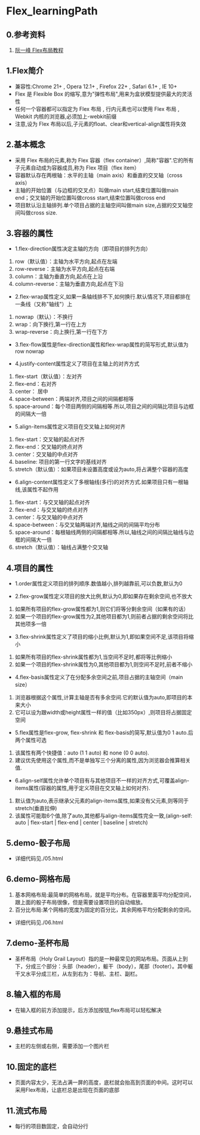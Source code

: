 # Flex_learningPath

## 0.参考资料

1. [阮一峰 Flex布局教程](http://www.ruanyifeng.com/blog/2015/07/flex-grammar.html)

## 1.Flex简介

* 兼容性:Chrome 21+ , Opera 12.1+ , Firefox 22+ , Safari 6.1+ , IE 10+
* Flex 是 Flexible Box 的缩写,意为"弹性布局",用来为盒状模型提供最大的灵活性
* 任何一个容器都可以指定为 Flex 布局 , 行内元素也可以使用 Flex 布局 , Webkit 内核的浏览器,必须加上-webkit前缀
* 注意,设为 Flex 布局以后,子元素的float、clear和vertical-align属性将失效

## 2.基本概念

* 采用 Flex 布局的元素,称为 Flex 容器（flex container）,简称"容器".它的所有子元素自动成为容器成员,称为 Flex 项目（flex item）
* 容器默认存在两根轴：水平的主轴（main axis）和垂直的交叉轴（cross axis）
* 主轴的开始位置（与边框的交叉点）叫做main start,结束位置叫做main end；交叉轴的开始位置叫做cross start,结束位置叫做cross end
* 项目默认沿主轴排列.单个项目占据的主轴空间叫做main size,占据的交叉轴空间叫做cross size.

## 3.容器的属性

* 1.flex-direction属性决定主轴的方向（即项目的排列方向）
1. row（默认值）：主轴为水平方向,起点在左端
2. row-reverse：主轴为水平方向,起点在右端
3. column：主轴为垂直方向,起点在上沿
4. column-reverse：主轴为垂直方向,起点在下沿

* 2.flex-wrap属性定义,如果一条轴线排不下,如何换行.默认情况下,项目都排在一条线（又称"轴线"）上
1. nowrap（默认）：不换行
2. wrap：向下换行,第一行在上方
3. wrap-reverse：向上换行,第一行在下方

* 3.flex-flow属性是flex-direction属性和flex-wrap属性的简写形式,默认值为row nowrap

* 4.justify-content属性定义了项目在主轴上的对齐方式
1. flex-start（默认值）：左对齐
2. flex-end：右对齐
3. center： 居中
4. space-between：两端对齐,项目之间的间隔都相等
5. space-around：每个项目两侧的间隔相等.所以,项目之间的间隔比项目与边框的间隔大一倍

* 5.align-items属性定义项目在交叉轴上如何对齐
1. flex-start：交叉轴的起点对齐
2. flex-end：交叉轴的终点对齐
3. center：交叉轴的中点对齐
4. baseline: 项目的第一行文字的基线对齐
5. stretch（默认值）：如果项目未设置高度或设为auto,将占满整个容器的高度

* 6.align-content属性定义了多根轴线(多行)的对齐方式.如果项目只有一根轴线,该属性不起作用
1. flex-start：与交叉轴的起点对齐
2. flex-end：与交叉轴的终点对齐
3. center：与交叉轴的中点对齐
4. space-between：与交叉轴两端对齐,轴线之间的间隔平均分布
5. space-around：每根轴线两侧的间隔都相等.所以,轴线之间的间隔比轴线与边框的间隔大一倍
6. stretch（默认值）：轴线占满整个交叉轴

## 4.项目的属性

* 1.order属性定义项目的排列顺序.数值越小,排列越靠前,可以负数,默认为0

* 2.flex-grow属性定义项目的放大比例,默认为0,即如果存在剩余空间,也不放大
1. 如果所有项目的flex-grow属性都为1,则它们将等分剩余空间（如果有的话）
2. 如果一个项目的flex-grow属性为2,其他项目都为1,则前者占据的剩余空间将比其他项多一倍

* 3.flex-shrink属性定义了项目的缩小比例,默认为1,即如果空间不足,该项目将缩小
1. 如果所有项目的flex-shrink属性都为1,当空间不足时,都将等比例缩小
2. 如果一个项目的flex-shrink属性为0,其他项目都为1,则空间不足时,前者不缩小

* 4.flex-basis属性定义了在分配多余空间之前,项目占据的主轴空间（main size）
1. 浏览器根据这个属性,计算主轴是否有多余空间.它的默认值为auto,即项目的本来大小
2. 它可以设为跟width或height属性一样的值（比如350px）,则项目将占据固定空间

* 5.flex属性是flex-grow, flex-shrink 和 flex-basis的简写,默认值为0 1 auto.后两个属性可选
1. 该属性有两个快捷值：auto (1 1 auto) 和 none (0 0 auto).
2. 建议优先使用这个属性,而不是单独写三个分离的属性,因为浏览器会推算相关值.

* 6.align-self属性允许单个项目有与其他项目不一样的对齐方式,可覆盖align-items属性(容器的属性,用于定义项目在交叉轴上如何对齐).
1. 默认值为auto,表示继承父元素的align-items属性,如果没有父元素,则等同于stretch(垂直拉伸)
2. 该属性可能取6个值,除了auto,其他都与align-items属性完全一致,(align-self: auto | flex-start | flex-end | center | baseline | stretch)

## 5.demo-骰子布局

* 详细代码见./05.html

## 6.demo-网格布局

1. 基本网格布局:最简单的网格布局，就是平均分布。在容器里面平均分配空间，跟上面的骰子布局很像，但是需要设置项目的自动缩放。
2. 百分比布局:某个网格的宽度为固定的百分比，其余网格平均分配剩余的空间。

* 详细代码见./06.html

## 7.demo-圣杯布局

* 圣杯布局（Holy Grail Layout）指的是一种最常见的网站布局。页面从上到下，分成三个部分：头部（header），躯干（body），尾部（footer）。其中躯干又水平分成三栏，从左到右为：导航、主栏、副栏。

## 8.输入框的布局

* 在输入框的前方添加提示，后方添加按钮,flex布局可以轻松解决

## 9.悬挂式布局

* 主栏的左侧或右侧，需要添加一个图片栏

## 10.固定的底栏

* 页面内容太少，无法占满一屏的高度，底栏就会抬高到页面的中间。这时可以采用Flex布局，让底栏总是出现在页面的底部

## 11.流式布局

* 每行的项目数固定，会自动分行